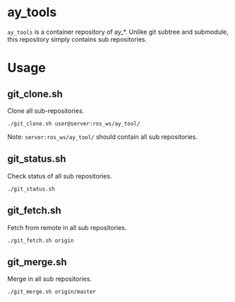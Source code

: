 ay_tools
=====================
`ay_tools` is a container repository of ay_*.  Unlike git subtree and submodule, this repository simply contains sub repositories.

Usage
=====================

git_clone.sh
-------------------
Clone all sub-repositories.

```
./git_clone.sh user@server:ros_ws/ay_tool/
```

Note: `server:ros_ws/ay_tool/` should contain all sub repositories.

git_status.sh
-------------------
Check status of all sub repositories.

```
./git_status.sh
```

git_fetch.sh
-------------------
Fetch from remote in all sub repositories.

```
./git_fetch.sh origin
```

git_merge.sh
-------------------
Merge in all sub repositories.

```
./git_merge.sh origin/master
```


